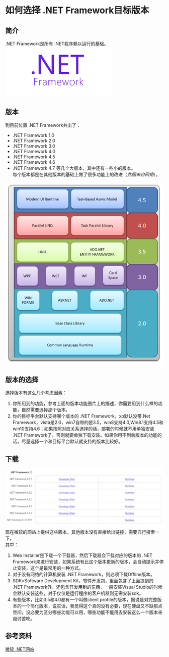 # 如何选择 .NET Framework目标版本
## 简介
.NET Framework是所有 .NET程序赖以运行的基础。  
![.NET Framework](../Images/net-framework.png)
## 版本
到目前位置 .NET Framework共出了：  
*  .NET Framework 1.0
*  .NET Framework 2.0
*  .NET Framework 3.0
*  .NET Framework 4.0
*  .NET Framework 4.5
*  .NET Framework 4.6
*  .NET Framework 4.7
等几个大版本，其中还有一些小的版本。  
每个版本都是在其他版本的基础上做了很多功能上的改进（*此图来自网络*）。  

![版本功能](../Images/net-framework-version.png)
## 版本的选择
选择版本有这么几个考虑因素：  
1. 你所用到的功能，参考上面的版本功能图片上的描述，你需要用到什么样的功能，自然需要选择那个版本。
2. 你的目标平台默认支持哪个版本的 .NET Framework，xp默认没带.Net Framework，vista是2.0，win7自带的是3.5，win8支持4.0,Win8.1支持4.5和win10支持4.6；如果按照对应关系选择的话，部署的时候就不用单独安装 .NET Framework了，否则就要单独下载安装。如果你用不到新版本的功能的话，尽量选择一个和目标平台默认就支持的版本比较好。
## 下载
![下载位置](../Images/net-framework-download.png)
现在微软的网站上提供这些版本，其他版本没有直接给出链接，需要自行搜索一下。  
其中：  
1. Web Installer是下载一个下载器，然后下载器会下载对应的版本的 .NET Framework来进行安装，如果系统有比这个版本更新的版本，会自动提示并停止安装，这个是最常用的一种方式。  
2. 对于没有网络的计算机安装 .NET Framework，则必须下载Offline版本。
3. SDK=Software Development Kit，软件开发包，里面包含了上面提到的 .NET Framework外，还包含开发用到的东西，一般安装Visual Studio的时候会默认安装这些，对于仅仅是运行程序的客户机器则无需安装sdk。
4. 有些版本，比如3.5和4.0都有一个叫做client profile的版本，据说是对完整版本的一个简化版本，说实话，我觉得这个真的没有必要，现在硬盘又不缺那点空间，没必要为区分哪些功能可以用，哪些功能不能用去安装这么一个版本来自讨苦吃。

## 参考资料
[微软 .NET网站](https://www.microsoft.com/net)
